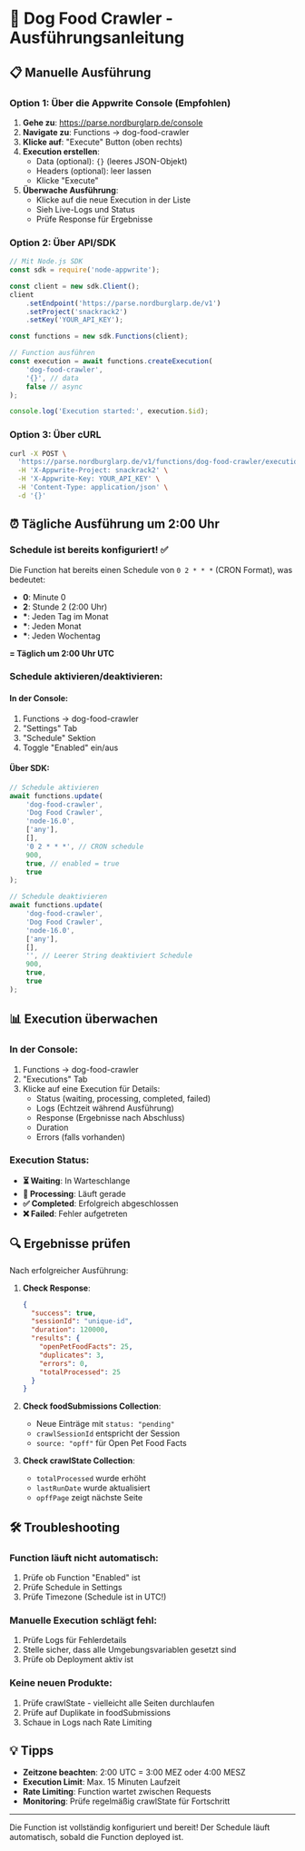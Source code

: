 # 🚀 Dog Food Crawler - Ausführungsanleitung

## 📋 Manuelle Ausführung

### Option 1: Über die Appwrite Console (Empfohlen)

1. **Gehe zu**: https://parse.nordburglarp.de/console
2. **Navigate zu**: Functions → dog-food-crawler
3. **Klicke auf**: "Execute" Button (oben rechts)
4. **Execution erstellen**:
   - Data (optional): `{}` (leeres JSON-Objekt)
   - Headers (optional): leer lassen
   - Klicke "Execute"
5. **Überwache Ausführung**:
   - Klicke auf die neue Execution in der Liste
   - Sieh Live-Logs und Status
   - Prüfe Response für Ergebnisse

### Option 2: Über API/SDK

```javascript
// Mit Node.js SDK
const sdk = require('node-appwrite');

const client = new sdk.Client();
client
    .setEndpoint('https://parse.nordburglarp.de/v1')
    .setProject('snackrack2')
    .setKey('YOUR_API_KEY');

const functions = new sdk.Functions(client);

// Function ausführen
const execution = await functions.createExecution(
    'dog-food-crawler',
    '{}', // data
    false // async
);

console.log('Execution started:', execution.$id);
```

### Option 3: Über cURL

```bash
curl -X POST \
  'https://parse.nordburglarp.de/v1/functions/dog-food-crawler/executions' \
  -H 'X-Appwrite-Project: snackrack2' \
  -H 'X-Appwrite-Key: YOUR_API_KEY' \
  -H 'Content-Type: application/json' \
  -d '{}'
```

## ⏰ Tägliche Ausführung um 2:00 Uhr

### Schedule ist bereits konfiguriert! ✅

Die Function hat bereits einen Schedule von `0 2 * * *` (CRON Format), was bedeutet:
- **0**: Minute 0
- **2**: Stunde 2 (2:00 Uhr)
- **\***: Jeden Tag im Monat
- **\***: Jeden Monat
- **\***: Jeden Wochentag

**= Täglich um 2:00 Uhr UTC**

### Schedule aktivieren/deaktivieren:

#### In der Console:
1. Functions → dog-food-crawler
2. "Settings" Tab
3. "Schedule" Sektion
4. Toggle "Enabled" ein/aus

#### Über SDK:
```javascript
// Schedule aktivieren
await functions.update(
    'dog-food-crawler',
    'Dog Food Crawler',
    'node-16.0',
    ['any'],
    [],
    '0 2 * * *', // CRON schedule
    900,
    true, // enabled = true
    true
);

// Schedule deaktivieren
await functions.update(
    'dog-food-crawler',
    'Dog Food Crawler',
    'node-16.0',
    ['any'],
    [],
    '', // Leerer String deaktiviert Schedule
    900,
    true,
    true
);
```

## 📊 Execution überwachen

### In der Console:
1. Functions → dog-food-crawler
2. "Executions" Tab
3. Klicke auf eine Execution für Details:
   - Status (waiting, processing, completed, failed)
   - Logs (Echtzeit während Ausführung)
   - Response (Ergebnisse nach Abschluss)
   - Duration
   - Errors (falls vorhanden)

### Execution Status:
- **⏳ Waiting**: In Warteschlange
- **🔄 Processing**: Läuft gerade
- **✅ Completed**: Erfolgreich abgeschlossen
- **❌ Failed**: Fehler aufgetreten

## 🔍 Ergebnisse prüfen

Nach erfolgreicher Ausführung:

1. **Check Response**:
   ```json
   {
     "success": true,
     "sessionId": "unique-id",
     "duration": 120000,
     "results": {
       "openPetFoodFacts": 25,
       "duplicates": 3,
       "errors": 0,
       "totalProcessed": 25
     }
   }
   ```

2. **Check foodSubmissions Collection**:
   - Neue Einträge mit `status: "pending"`
   - `crawlSessionId` entspricht der Session
   - `source: "opff"` für Open Pet Food Facts

3. **Check crawlState Collection**:
   - `totalProcessed` wurde erhöht
   - `lastRunDate` wurde aktualisiert
   - `opffPage` zeigt nächste Seite

## 🛠️ Troubleshooting

### Function läuft nicht automatisch:
1. Prüfe ob Function "Enabled" ist
2. Prüfe Schedule in Settings
3. Prüfe Timezone (Schedule ist in UTC!)

### Manuelle Execution schlägt fehl:
1. Prüfe Logs für Fehlerdetails
2. Stelle sicher, dass alle Umgebungsvariablen gesetzt sind
3. Prüfe ob Deployment aktiv ist

### Keine neuen Produkte:
1. Prüfe crawlState - vielleicht alle Seiten durchlaufen
2. Prüfe auf Duplikate in foodSubmissions
3. Schaue in Logs nach Rate Limiting

## 💡 Tipps

- **Zeitzone beachten**: 2:00 UTC = 3:00 MEZ oder 4:00 MESZ
- **Execution Limit**: Max. 15 Minuten Laufzeit
- **Rate Limiting**: Function wartet zwischen Requests
- **Monitoring**: Prüfe regelmäßig crawlState für Fortschritt

---

Die Function ist vollständig konfiguriert und bereit! Der Schedule läuft automatisch, sobald die Function deployed ist.